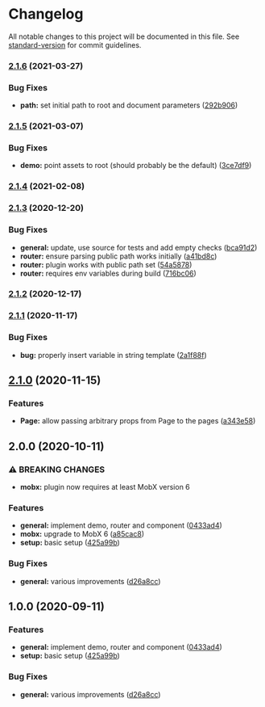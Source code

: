 # Changelog

All notable changes to this project will be documented in this file. See [standard-version](https://github.com/conventional-changelog/standard-version) for commit guidelines.

### [2.1.6](https://github.com/tobua/epic-react-router/compare/v2.1.5...v2.1.6) (2021-03-27)


### Bug Fixes

* **path:** set initial path to root and document parameters ([292b906](https://github.com/tobua/epic-react-router/commit/292b906b4390b11d5763318dc2b07d099a8875ff))

### [2.1.5](https://github.com/tobua/epic-react-router/compare/v2.1.4...v2.1.5) (2021-03-07)


### Bug Fixes

* **demo:** point assets to root (should probably be the default) ([3ce7df9](https://github.com/tobua/epic-react-router/commit/3ce7df9b9982c4ff89402360a7fdbe382f1ca11d))

### [2.1.4](https://github.com/tobua/epic-react-router/compare/v2.1.3...v2.1.4) (2021-02-08)

### [2.1.3](https://github.com/tobua/epic-react-router/compare/v2.1.2...v2.1.3) (2020-12-20)


### Bug Fixes

* **general:** update, use source for tests and add empty checks ([bca91d2](https://github.com/tobua/epic-react-router/commit/bca91d23fbdc145316daee70fb699482c3264960))
* **router:** ensure parsing public path works initially ([a41bd8c](https://github.com/tobua/epic-react-router/commit/a41bd8c175d82616c68cdc74fa30235e74fcfce1))
* **router:** plugin works with public path set ([54a5878](https://github.com/tobua/epic-react-router/commit/54a5878a668f1cfe74f06b5a998dc9c4d38cb574))
* **router:** requires env variables during build ([716bc06](https://github.com/tobua/epic-react-router/commit/716bc06ffb92d7a16db51dad737c1d233bfd20d3))

### [2.1.2](https://github.com/tobua/epic-react-router/compare/v2.1.1...v2.1.2) (2020-12-17)

### [2.1.1](https://github.com/tobua/epic-react-router/compare/v2.1.0...v2.1.1) (2020-11-17)


### Bug Fixes

* **bug:** properly insert variable in string template ([2a1f88f](https://github.com/tobua/epic-react-router/commit/2a1f88f16b37c94b27ef275025d1a6bd4422a81a))

## [2.1.0](https://github.com/tobua/epic-react-router/compare/v2.0.0...v2.1.0) (2020-11-15)


### Features

* **Page:** allow passing arbitrary props from Page to the pages ([a343e58](https://github.com/tobua/epic-react-router/commit/a343e5842de55aa2f09053a81d653318594d6676))

## 2.0.0 (2020-10-11)


### ⚠ BREAKING CHANGES

* **mobx:** plugin now requires at least MobX version 6

### Features

* **general:** implement demo, router and component ([0433ad4](https://github.com/tobua/epic-react-router/commit/0433ad41c877230511f8d05c0ebbb1ac4bd3ce5f))
* **mobx:** upgrade to MobX 6 ([a85cac8](https://github.com/tobua/epic-react-router/commit/a85cac86e65cf9a46bff1ea75d4533652659204f))
* **setup:** basic setup ([425a99b](https://github.com/tobua/epic-react-router/commit/425a99b787124bcec9e6cbf5306a692f4d499036))


### Bug Fixes

* **general:** various improvements ([d26a8cc](https://github.com/tobua/epic-react-router/commit/d26a8cc2becc69db260ce5581491169e7eed42c5))

## 1.0.0 (2020-09-11)


### Features

* **general:** implement demo, router and component ([0433ad4](https://github.com/tobua/epic-react-router/commit/0433ad41c877230511f8d05c0ebbb1ac4bd3ce5f))
* **setup:** basic setup ([425a99b](https://github.com/tobua/epic-react-router/commit/425a99b787124bcec9e6cbf5306a692f4d499036))


### Bug Fixes

* **general:** various improvements ([d26a8cc](https://github.com/tobua/epic-react-router/commit/d26a8cc2becc69db260ce5581491169e7eed42c5))

